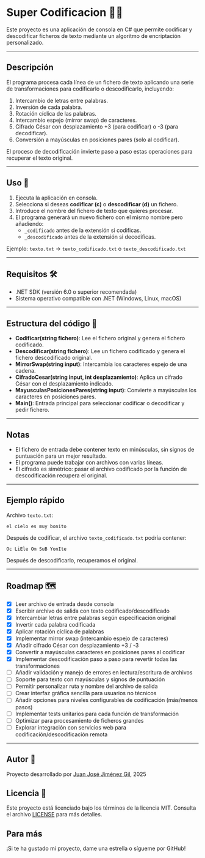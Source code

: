 
# Super Codificacion 🧠🔤

Este proyecto es una aplicación de consola en C# que permite codificar y descodificar ficheros de texto mediante un algoritmo de encriptación personalizado.

---

## Descripción

El programa procesa cada línea de un fichero de texto aplicando una serie de transformaciones para codificarlo o descodificarlo, incluyendo:

1. Intercambio de letras entre palabras.
2. Inversión de cada palabra.
3. Rotación cíclica de las palabras.
4. Intercambio espejo (mirror swap) de caracteres.
5. Cifrado César con desplazamiento +3 (para codificar) o -3 (para decodificar).
6. Conversión a mayúsculas en posiciones pares (solo al codificar).

El proceso de decodificación invierte paso a paso estas operaciones para recuperar el texto original.

---

## Uso 🚀

1. Ejecuta la aplicación en consola.
2. Selecciona si deseas **codificar (c)** o **descodificar (d)** un fichero.
3. Introduce el nombre del fichero de texto que quieres procesar.
4. El programa generará un nuevo fichero con el mismo nombre pero añadiendo:
    - `_codificado` antes de la extensión si codificas.
    - `_descodificado` antes de la extensión si decodificas.

Ejemplo: `texto.txt` → `texto_codificado.txt` o `texto_descodificado.txt`

---

## Requisitos 🛠️

- .NET SDK (versión 6.0 o superior recomendada)
- Sistema operativo compatible con .NET (Windows, Linux, macOS)

---

## Estructura del código 📁

- **Codificar(string fichero)**: Lee el fichero original y genera el fichero codificado.
- **Descodificar(string fichero)**: Lee un fichero codificado y genera el fichero descodificado original.
- **MirrorSwap(string input)**: Intercambia los caracteres espejo de una cadena.
- **CifradoCesar(string input, int desplazamiento)**: Aplica un cifrado César con el desplazamiento indicado.
- **MayusculasPosicionesPares(string input)**: Convierte a mayúsculas los caracteres en posiciones pares.
- **Main()**: Entrada principal para seleccionar codificar o decodificar y pedir fichero.

---

## Notas

- El fichero de entrada debe contener texto en minúsculas, sin signos de puntuación para un mejor resultado.
- El programa puede trabajar con archivos con varias líneas.
- El cifrado es simétrico: pasar el archivo codificado por la función de descodificación recupera el original.

---

## Ejemplo rápido

Archivo `texto.txt`:

```
el cielo es muy bonito
```

Después de codificar, el archivo `texto_codificado.txt` podría contener:

```
Oc LiEle Om SuB YonIte
```

Después de descodificarlo, recuperamos el original.

---

## Roadmap 🗺️ 

- [x] Leer archivo de entrada desde consola  
- [x] Escribir archivo de salida con texto codificado/descodificado  
- [x] Intercambiar letras entre palabras según especificación original  
- [x] Invertir cada palabra codificada  
- [x] Aplicar rotación cíclica de palabras  
- [x] Implementar mirror swap (intercambio espejo de caracteres)  
- [x] Añadir cifrado César con desplazamiento +3 / -3  
- [x] Convertir a mayúsculas caracteres en posiciones pares al codificar  
- [x] Implementar descodificación paso a paso para revertir todas las transformaciones  
- [ ] Añadir validación y manejo de errores en lectura/escritura de archivos  
- [ ] Soporte para texto con mayúsculas y signos de puntuación  
- [ ] Permitir personalizar ruta y nombre del archivo de salida  
- [ ] Crear interfaz gráfica sencilla para usuarios no técnicos  
- [ ] Añadir opciones para niveles configurables de codificación (más/menos pasos)  
- [ ] Implementar tests unitarios para cada función de transformación  
- [ ] Optimizar para procesamiento de ficheros grandes  
- [ ] Explorar integración con servicios web para codificación/descodificación remota  

---

## Autor 🙋

Proyecto desarrollado por [Juan José Jiménez Gil](https://github.com/JuanjoJmnz), 2025

## Licencia 📄

Este proyecto está licenciado bajo los términos de la licencia MIT. Consulta el archivo [LICENSE](LICENSE) para más detalles.

## Para más

¡Si te ha gustado mi proyecto, dame una estrella o sígueme por GitHub!
